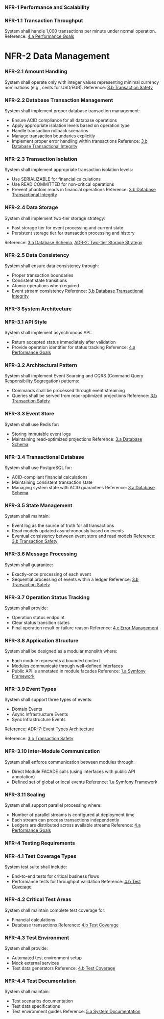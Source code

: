 ### NFR-1 Performance and Scalability

### NFR-1.1 Transaction Throughput
System shall handle 1,000 transactions per minute under normal operation.
Reference: [4.a Performance Goals](business-requirements.md#4a-performance-goals)

# NFR-2 Data Management

### NFR-2.1 Amount Handling
System shall operate only with integer values representing minimal currency nominations (e.g., cents for USD/EUR).
Reference: [3.b Transaction Safety](business-requirements.md#3b-transaction-safety)

### NFR-2.2 Database Transaction Management
System shall implement proper database transaction management:
- Ensure ACID compliance for all database operations
- Apply appropriate isolation levels based on operation type
- Handle transaction rollback scenarios
- Manage transaction boundaries explicitly
- Implement proper error handling within transactions
  Reference: [3.b Database Transactional Integrity](business-requirements.md#3b-transaction-safety)

### NFR-2.3 Transaction Isolation
System shall implement appropriate transaction isolation levels:
- Use SERIALIZABLE for financial calculations
- Use READ COMMITTED for non-critical operations
- Prevent phantom reads in financial operations
  Reference: [3.b Database Transactional Integrity](business-requirements.md#3b-transaction-safety)

### NFR-2.4 Data Storage
System shall implement two-tier storage strategy:
- Fast storage tier for event processing and current state
- Persistent storage tier for transaction processing and history

Reference: [3.a Database Schema](business-requirements.md#3a-database-schema), [ADR-2: Two-tier Storage Strategy](../adr/ADR-2.md)

### NFR-2.5 Data Consistency
System shall ensure data consistency through:
- Proper transaction boundaries
- Consistent state transitions
- Atomic operations when required
- Event stream consistency
  Reference: [3.b Database Transactional Integrity](business-requirements.md#3b-transaction-safety)

### NFR-3 System Architecture

### NFR-3.1 API Style
System shall implement asynchronous API:
- Return accepted status immediately after validation
- Provide operation identifier for status tracking
  Reference: [4.a Performance Goals](business-requirements.md#4a-performance-goals)

### NFR-3.2 Architectural Pattern
System shall implement Event Sourcing and CQRS (Command Query Responsibility Segregation) patterns:
- Commands shall be processed through event streaming
- Queries shall be served from read-optimized projections
  Reference: [3.b Transaction Safety](business-requirements.md#3b-transaction-safety)

### NFR-3.3 Event Store
System shall use Redis for:
- Storing immutable event logs
- Maintaining read-optimized projections
  Reference: [3.a Database Schema](business-requirements.md#3a-database-schema)

### NFR-3.4 Transactional Database
System shall use PostgreSQL for:
- ACID-compliant financial calculations
- Maintaining consistent transaction state
- Managing system state with ACID guarantees
  Reference: [3.a Database Schema](business-requirements.md#3a-database-schema)

### NFR-3.5 State Management
System shall maintain:
- Event log as the source of truth for all transactions
- Read models updated asynchronously based on events
- Eventual consistency between event store and read models
  Reference: [3.b Transaction Safety](business-requirements.md#3b-transaction-safety)

### NFR-3.6 Message Processing
System shall guarantee:
- Exactly-once processing of each event
- Sequential processing of events within a ledger
  Reference: [3.b Transaction Safety](business-requirements.md#3b-transaction-safety)

### NFR-3.7 Operation Status Tracking
System shall provide:
- Operation status endpoint
- Clear status transition states
- Final operation result or failure reason
  Reference: [4.c Error Management](business-requirements.md#4c-error-management)

### NFR-3.8 Application Structure
System shall be designed as a modular monolith where:
- Each module represents a bounded context
- Modules communicate through well-defined interfaces
- Public API is annotated in module facades
  Reference: [1.a Symfony Framework](business-requirements.md#1a-symfony-framework)

### NFR-3.9 Event Types
System shall support three types of events:
- Domain Events
- Async Infrastructure Events
- Sync Infrastructure Events

Reference: [ADR-7: Event Types Architecture](../adr/ADR-7.md)

Reference: [3.b Transaction Safety](business-requirements.md#3b-transaction-safety)

### NFR-3.10 Inter-Module Communication
System shall enforce communication between modules through:
- Direct Module FACADE calls (using interfaces with public API annotation)
- Defined set of global or local events
  Reference: [1.a Symfony Framework](business-requirements.md#1a-symfony-framework)

### NFR-3.11 Scaling
System shall support parallel processing where:
- Number of parallel streams is configured at deployment time
- Each stream can process transactions independently
- Ledgers are distributed across available streams
  Reference: [4.a Performance Goals](business-requirements.md#4a-performance-goals)

### NFR-4 Testing Requirements

### NFR-4.1 Test Coverage Types
System test suite shall include:
- End-to-end tests for critical business flows
- Performance tests for throughput validation
  Reference: [4.b Test Coverage](business-requirements.md#4b-test-coverage)

### NFR-4.2 Critical Test Areas
System shall maintain complete test coverage for:
- Financial calculations
- Database transactions
  Reference: [4.b Test Coverage](business-requirements.md#4b-test-coverage)

### NFR-4.3 Test Environment
System shall provide:
- Automated test environment setup
- Mock external services
- Test data generators
  Reference: [4.b Test Coverage](business-requirements.md#4b-test-coverage)

### NFR-4.4 Test Documentation
System shall maintain:
- Test scenarios documentation
- Test data specifications
- Test environment guides
  Reference: [5.a System Documentation](business-requirements.md#5a-system-documentation)